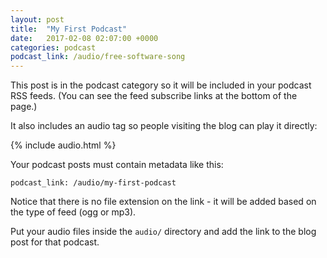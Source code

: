 ```yaml
---
layout: post
title:  "My First Podcast"
date:   2017-02-08 02:07:00 +0000
categories: podcast
podcast_link: /audio/free-software-song
---
```

This post is in the podcast category so it will be included in your podcast RSS
feeds.  (You can see the feed subscribe links at the bottom of the page.)

It also includes an audio tag so people visiting the blog can play it directly:

{% include audio.html %}

Your podcast posts must contain metadata like this:

    podcast_link: /audio/my-first-podcast

Notice that there is no file extension on the link - it will be added based
on the type of feed (ogg or mp3).

Put your audio files inside the `audio/` directory and add the link to the blog
post for that podcast.
